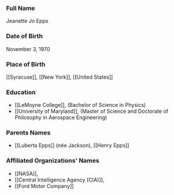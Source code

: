 ### Full Name

Jeanette Jo Epps

### Date of Birth

November 3, 1970

### Place of Birth

[[Syracuse]], [[New York]], [[United States]]

### Education

- [[LeMoyne College]], (Bachelor of Science in Physics)
- [[University of Maryland]], (Master of Science and Doctorate of Philosophy in Aerospace Engineering)

### Parents Names

- [[Luberta Epps]] (née Jackson), [[Henry Epps]]

### Affiliated Organizations' Names

- [[NASA]],
- [[Central Intelligence Agency (CIA)]],
- [[Ford Motor Company]]